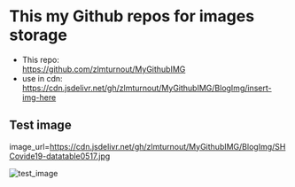 # This my Github repos for images storage

- This repo:  
  https://github.com/zlmturnout/MyGithubIMG
- use in cdn:  
  https://cdn.jsdelivr.net/gh/zlmturnout/MyGithubIMG/BlogImg/insert-img-here

## Test image

image_url=https://cdn.jsdelivr.net/gh/zlmturnout/MyGithubIMG/BlogImg/SHCovide19-datatable0517.jpg

![test_image](https://cdn.jsdelivr.net/gh/zlmturnout/MyGithubIMG/BlogImg/SHCovide19-datatable0517.jpg)